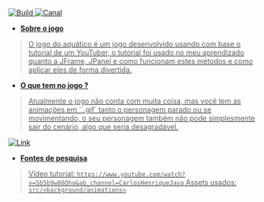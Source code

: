 <div display="flex">
  <a href="https://www.mediafire.com/file/r53d5oocrvhbc1b/RipjawsGame.exe/file">
    <img src="https://img.shields.io/badge/Ripjaws_Game-Baixar_Jogo-green" alt="Build"/>
  <a href="https://www.youtube.com/channel/UC3n0P5OYoR1qxS9krtRjFlw">
    <img src="https://img.shields.io/badge/Meu_Canal-Ver_canal-red" alt="Canal"/>
</div>

- **Sobre o jogo**
> O jogo do aquático é um jogo desenvolvido usando com base o tutorial de um YouTuber,
> o tutorial foi usado no meu aprendizado quanto a JFrame, JPanel e como funcionam estes
> métodos e como aplicar eles de forma divertida.

- **O que tem no jogo ?**
> Atualmente o jogo não conta com muita coisa, mas você tem as animações em ``.gif`
> tanto o personagem parado ou se movimentando, o seu personagem também não pode
> simplesmente sair do cenário, algo que seria desagradável.

![Link](https://imgur.com/r58PQAh.png)

- **Fontes de pesquisa**
> Vídeo tutorial: ``https://www.youtube.com/watch?v=Sb5b9w88Oho&ab_channel=CarlosHenriqueJava``
> Assets usados: ``src/<background/animations>``
